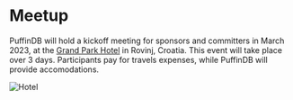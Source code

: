 # Meetup

PuffinDB will hold a kickoff meeting for sponsors and committers in March 2023, at the [Grand Park Hotel](https://www.maistra.com/properties/grand-park-hotel-rovinj/#/) in Rovinj, Croatia. This event will take place over 3 days. Participants pay for travels expenses, while PuffinDB will provide accomodations.

![Hotel](https://user-images.githubusercontent.com/1074452/216159090-525d221e-838c-4746-a311-99c71b4a828d.jpeg)

